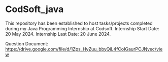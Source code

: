 # CodSoft_java
This repository has been established to host tasks/projects completed during my Java Programming Internship at Codsoft.
Internship Start Date: 20 May 2024. Internship Last Date: 20 June 2024.

Question Document: https://drive.google.com/file/d/1Zps_HyZuu_bbyQiL4fCoIGaurPCJNvec/view
